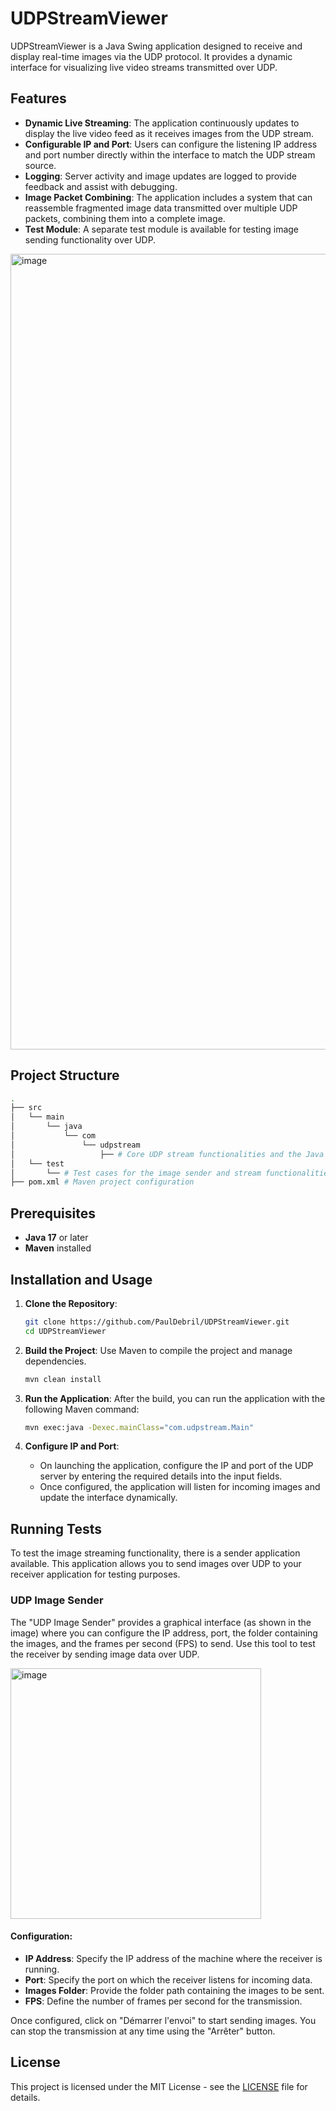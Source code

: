 # UDPStreamViewer

UDPStreamViewer is a Java Swing application designed to receive and display real-time images via the UDP protocol. It provides a dynamic interface for visualizing live video streams transmitted over UDP.

## Features

- **Dynamic Live Streaming**: The application continuously updates to display the live video feed as it receives images from the UDP stream.
- **Configurable IP and Port**: Users can configure the listening IP address and port number directly within the interface to match the UDP stream source.
- **Logging**: Server activity and image updates are logged to provide feedback and assist with debugging.
- **Image Packet Combining**: The application includes a system that can reassemble fragmented image data transmitted over multiple UDP packets, combining them into a complete image.
- **Test Module**: A separate test module is available for testing image sending functionality over UDP.
<img width="1273" alt="image" src="https://github.com/user-attachments/assets/b7f9487c-79eb-468b-9954-5b864c9788dc">

## Project Structure

```bash
.
├── src
│   └── main
│       └── java
│           └── com
│               └── udpstream
│                   ├── # Core UDP stream functionalities and the Java Swing interface.
│   └── test
│       └── # Test cases for the image sender and stream functionalities.
├── pom.xml # Maven project configuration
```

## Prerequisites

- **Java 17** or later
- **Maven** installed

## Installation and Usage

1. **Clone the Repository**:
   ```bash
   git clone https://github.com/PaulDebril/UDPStreamViewer.git
   cd UDPStreamViewer
   ```

2. **Build the Project**:
   Use Maven to compile the project and manage dependencies.

   ```bash
   mvn clean install
   ```

3. **Run the Application**:
   After the build, you can run the application with the following Maven command:
   ```bash
   mvn exec:java -Dexec.mainClass="com.udpstream.Main"
   ```

4. **Configure IP and Port**:
   - On launching the application, configure the IP and port of the UDP server by entering the required details into the input fields.
   - Once configured, the application will listen for incoming images and update the interface dynamically.

## Running Tests

To test the image streaming functionality, there is a sender application available. This application allows you to send images over UDP to your receiver application for testing purposes.

### UDP Image Sender

The "UDP Image Sender" provides a graphical interface (as shown in the image) where you can configure the IP address, port, the folder containing the images, and the frames per second (FPS) to send. Use this tool to test the receiver by sending image data over UDP.


<img width="401" alt="image" src="https://github.com/user-attachments/assets/6096088c-3ae8-4554-8007-87c2451d62d2">

#### Configuration:
- **IP Address**: Specify the IP address of the machine where the receiver is running.
- **Port**: Specify the port on which the receiver listens for incoming data.
- **Images Folder**: Provide the folder path containing the images to be sent.
- **FPS**: Define the number of frames per second for the transmission.

Once configured, click on "Démarrer l'envoi" to start sending images. You can stop the transmission at any time using the "Arrêter" button.

## License

This project is licensed under the MIT License - see the [LICENSE](LICENSE) file for details.
